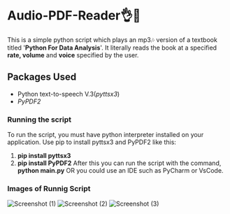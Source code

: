 # Audio-PDF-Reader👌👊
This is a simple python script which plays an mp3🎶 version of a textbook titled '**Python For Data Analysis**'.
It literally reads the book at a specified **rate, volume** and **voice** specified by the user.
## Packages Used
* Python text-to-speech V.3(_pyttsx3_)
* _PyPDF2_

### Running the script
To run the script, you must have python interpreter installed on your application.
Use pip to install pyttsx3 and PyPDF2 like this:
1. **pip install pyttsx3**
2. **pip install PyPDF2**
After this you can run the script with the command, **python main.py** OR you could use an IDE such
as PyCharm or VsCode.

### Images of Runnig Script

![Screenshot (1)](https://github.com/Eli-Bryt/Audio-PDF-Reader/assets/149264753/f1c6dc88-ba43-4bc9-b412-d73958ab8dbb)
![Screenshot (2)](https://github.com/Eli-Bryt/Audio-PDF-Reader/assets/149264753/94d1b2ec-50c2-45c0-a37f-5364663dbe7c)
![Screenshot (3)](https://github.com/Eli-Bryt/Audio-PDF-Reader/assets/149264753/930ebedb-362e-4393-8c3b-bc740e1ce4a9)
